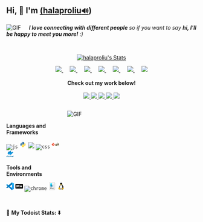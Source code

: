 ## Hi, 👋  I'm <a href="https://halaproliu.github.io/" target="_blank"> (halaproliu<sup><a href="https://github.com/halaproliu/halaproliu/blob/master/Octohalaproliu/pronounce.m4a?raw=true" title="pronounce">`🔊`</a></sup>)</a> 

<img align="left" alt="GIF" src="https://media.giphy.com/media/LnQjpWaON8nhr21vNW/giphy.gif" width="60" title="Say HI"> <em><b>I love connecting with different people</b> so if you want to say <b>hi, I'll be happy to meet you more!</b> :)</em>

<br>

<!--
**halaproliu/halaproliu** is a ✨ _special_ ✨ repository because its `README.md` (this file) appears on your GitHub profile.

Here are some ideas to get you started:

- 🔭 I’m currently working on ...
- 🌱 I’m currently learning ...
- 👯 I’m looking to collaborate on ...
- 🤔 I’m looking for help with ...
- 💬 Ask me about ...
- 📫 How to reach me: ...
- 😄 Pronouns: ...
- ⚡ Fun fact: ...
-->

<p align="center">
  <a href="https://github.com/halaproliu" class="rich-diff-level-one">
    <img src="https://github-readme-stats.vercel.app/api?username=halaproliu&title_color=333&text_color=777" alt="halaproliu's Stats" >
    <!-- &hide=issues
    <img src="https://github-readme-stats.vercel.app/api?username=halaproliu&hide=issues&title_color=333&text_color=777" alt="halaproliu's Stats" >
    -->
  </a>
</p>

<p align="center">
  <a href= "https://imgconvert.csdnimg.cn/aHR0cHM6Ly9tbWJpei5xcGljLmNuL21tYml6X3BuZy9aTmRoV05pYjNJUkIzZk5ldWVGZEQ4YnZ4cXlzbXRtRktUTGdFSXZOMUdnTHhDNXV0Y1VBZVJ0T0lJa0hTZTVnVGowamVtZUVOQTJJMHhiU0xjQ3VrVVEvNjQw?x-oss-process=image/format,png" target="_blank" alt="WeChat" title="WeChat">
    <img src="https://img.icons8.com/ios-filled/50/000000/weixing.png" width="28px"/>
  </a>
  &emsp;
  <a href="https://halaproliu.github.io/webdoc/#/" target="_blank" alt="github pages" title="github pages">
    <img height="25" src="https://img.icons8.com/ios-filled/50/000000/book.png"/>
  </a>
  &emsp;
  <a href="https://halaproliu.github.io" target="_blank" alt="blog" title="blog">
    <img height="25" src="https://img.icons8.com/external-itim2101-lineal-itim2101/64/000000/external-blog-smartphone-technology-itim2101-lineal-itim2101.png"/>
  </a>
  &emsp;
  <a href="https://www.jianshu.com/u/fdf0c90358ac" target="_blank" alt="jianshu" title="jianshu">
    <img src="https://img.icons8.com/material-outlined/24/000000/jianshu.png"/>
  </a>
  &emsp;
  <a href="https://www.zhihu.com/people/MaiweiE-com" target="_blank" alt="Zhihu" title="Zhihu">
    <img src="https://img.icons8.com/material-two-tone/50/000000/zhihu.png" width="28px"/>
  </a>
  &emsp;
  <a href="https://space.bilibili.com/104393417" target="_blank" alt="Bilibili" title="Bilibili">
    <img src="https://user-images.githubusercontent.com/29084184/129467562-a754907c-c128-40d0-80ad-86e89bdda3d6.png" width="30px"/>
  </a> 
  &emsp;
  <a href= "https://www.instagram.com/halapro.liu" target="_blank" alt="Instagram" title="Instagram">
    <img src="https://img.icons8.com/ios-glyphs/256/000000/instagram-new.svg" width="28px"/>
  </a>
  <br><br>
  <strong>Check out my work below!</strong>
  <br><br>
  <a href="https://github.com/halaproliu">
    <img src="https://badges.pufler.dev/visits/halaproliu/halaproliu?style=flat-square&color=black&logo=github">
  </a>
  <a href="https://github.com/halaproliu">
    <img src="https://badges.pufler.dev/years/halaproliu?style=flat-square&color=black&logo=github">
  </a>
  <a href="https://github.com/halaproliu?tab=repositories">
    <img src="https://badges.pufler.dev/repos/halaproliu?style=flat-square&color=black&logo=github">
  </a>
  <a href="https://gist.github.com/halaproliu">
    <img src="https://badges.pufler.dev/gists/halaproliu?style=flat-square&color=black&logo=github">
  </a>
  <a href="https://github.com/halaproliu">
    <img src="https://badges.pufler.dev/commits/monthly/halaproliu?style=flat-square&color=black&logo=github">
  </a>
</p>

<h2></h2>

<img align="right" alt="GIF" src="https://github.com/abhisheknaiidu/abhisheknaiidu/blob/master/code.gif?raw=true" width="343" height="220" title="Do what you like, and do it best!"> &nbsp;&nbsp;&nbsp;&nbsp;

<!-- stackoverflow profile
<a href="https://stackoverflow.com/users/8317261/halaproliu"><img align="right" alt="Profile of halaproliu (刘文剑) on StackOverflow" src="https://stackoverflow.com/users/flair/8317261.png"></a>-->
 
**Languages and Frameworks**

<code><img height="20" src="https://img.icons8.com/color/48/000000/javascript--v1.png" alt="js" title="js"/></code>
<code><img height="20" src="https://raw.githubusercontent.com/github/explore/80688e429a7d4ef2fca1e82350fe8e3517d3494d/topics/python/python.png" alt="Python" title="Python"></code>
<code><img height="20" src="https://img.icons8.com/color/48/000000/html.png"/></code>
<code><img height="20" src="https://img.icons8.com/color/48/000000/css.png" alt="css" title="css"/></code>
<code><img height="20" src="https://raw.githubusercontent.com/github/explore/80688e429a7d4ef2fca1e82350fe8e3517d3494d/topics/git/git.png" alt="Git" title="Git"></code>
<code><img height="20" src="https://raw.githubusercontent.com/github/explore/80688e429a7d4ef2fca1e82350fe8e3517d3494d/topics/docker/docker.png" alt="Docker" title="Docker"></code>


**Tools and Environments**

<code><img height="20" src="https://raw.githubusercontent.com/github/explore/80688e429a7d4ef2fca1e82350fe8e3517d3494d/topics/visual-studio-code/visual-studio-code.png" alt="VSCode" title="VSCode"></code>
<code><img height="20" src="https://raw.githubusercontent.com/github/explore/80688e429a7d4ef2fca1e82350fe8e3517d3494d/topics/markdown/markdown.png" alt="Markdown" title="MarkDown"></code>
<code><img height="20" src="https://camo.githubusercontent.com/9f9d124d411068111c0c4707b245a3461c5c1171f7310b802c1be1353c68c93d/68747470733a2f2f6564656e742e6769746875622e696f2f537570657254696e7949636f6e732f696d616765732f7376672f6368726f6d652e737667" alt="chrome" title="chrome"></code>
<code><img height="20" src="https://raw.githubusercontent.com/github/explore/80688e429a7d4ef2fca1e82350fe8e3517d3494d/topics/macos/macos.png" alt="MacOS" title="MacOS"></code>
<code><img height="20" src="https://raw.githubusercontent.com/github/explore/80688e429a7d4ef2fca1e82350fe8e3517d3494d/topics/linux/linux.png" alt="Linux" title="Linux"></code>

<br>

🚧 **My Todoist Stats: ⬇️**
<!--
&nbsp;&nbsp;&nbsp;&nbsp;&nbsp; [![PaperWeeklyAI](https://github-readme-stats.vercel.app/api/pin/?username=halaproliu&repo=PaperWeeklyAI)](https://github.com/halaproliu/PaperWeeklyAI) &nbsp;&nbsp;&nbsp;&nbsp;&nbsp;[![Surface-Defect-Detection](https://github-readme-stats.vercel.app/api/pin/?username=halaproliu&repo=Surface-Defect-Detection)](https://github.com/halaproliu/Surface-Defect-Detection)
-->
